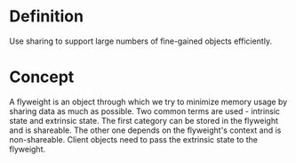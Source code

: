 # Definition
Use sharing to support large numbers of fine-gained objects efficiently.

# Concept
A flyweight is an object through which we try to minimize memory usage by sharing data as much as possible. Two common terms are used - intrinsic state and extrinsic state. The first category can be stored in the flyweight and is shareable. The other one depends on the flyweight's context and is non-shareable. Client objects need to pass the extrinsic state to the flyweight.
